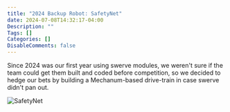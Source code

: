 ```yaml
---
title: "2024 Backup Robot: SafetyNet"
date: 2024-07-08T14:32:17-04:00
Description: ""
Tags: []
Categories: []
DisableComments: false
---
```


Since 2024 was our first year using swerve modules, we weren't sure if the team could get them built and coded before competition, so we decided to hedge our bets by building a Mechanum-based drive-train in case swerve didn't pan out.

![SafetyNet](https://lh3.googleusercontent.com/pw/AP1GczPb0o7qzDX6wwLY1Ucb1YjKac9uBdnf3Cjq7WwZLGlUwoiU96WWmW7DCUubzcd60ImRHsqbCgTUw_0Rh4k5rVinUV9qP0x-V3o4iUmxKTq1rtEXFiWfLq8dkGZHXOKVDi-Fv6eZTyT2PGntUGMUIiQDeA=w1371-h1033-s-no-gm?authuser=0 "Josh and Charles working on SafetyNet")

